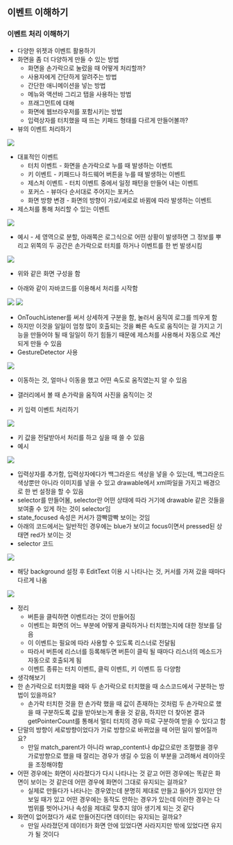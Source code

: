 ## 이벤트 이해하기
### 이벤트 처리 이해하기
- 다양한 위젯과 이벤트 활용하기
- 화면을 좀 더 다양하게 만들 수 있는 방법
	- 화면을 손가락으로 눌렀을 때 어떻게 처리할까?
	- 사용자에게 간단하게 알려주는 방법
	- 간단한 애니메이션을 넣는 방법
	- 메뉴와 액션바 그리고 탭을 사용하는 방법
	- 프래그먼트에 대해
	- 화면에 웹브라우저를 포함시키는 방법
	- 입력상자를 터치했을 때 뜨는 키패드 형태를 다르게 만들어볼까?
- 뷰의 이벤트 처리하기
<img src="https://user-images.githubusercontent.com/32586985/88549150-ecff2680-d05a-11ea-85b7-b91c66075be9.PNG">

- 대표적인 이벤트
	- 터치 이벤트 - 화면을 손가락으로 누를 때 발생하는 이벤트
	- 키 이벤트 - 키패드나 하드웨어 버튼을 누를 때 발생하는 이벤트
	- 제스처 이벤트 - 터치 이벤트 중에서 일정 패턴을 만들어 내는 이벤트
	- 포커스 - 뷰마다 순서대로 주어지는 포커스
	- 화면 방향 변경 - 화면의 방향이 가로/세로로 바뀜에 따라 발생하는 이벤트
- 제스처를 통해 처리할 수 있는 이벤트
<img src="https://user-images.githubusercontent.com/32586985/88549339-2041b580-d05b-11ea-800a-de877e405cf6.PNG">

- 예시 - 세 영역으로 분할, 아래쪽은 로그식으로 어떤 상황이 발생하면 그 정보를 뿌리고 위쪽의 두 공간은 손가락으로 터치를 하거나 이벤트를 한 번 발생시킴
<img src="https://user-images.githubusercontent.com/32586985/88549421-3e0f1a80-d05b-11ea-8d5f-9f4b77da566e.PNG">

- 위와 같은 화면 구성을 함

- 아래와 같이 자바코드를 이용해서 처리를 시작함
<img src="https://user-images.githubusercontent.com/32586985/88549506-54b57180-d05b-11ea-826a-10f8c26aea07.PNG">
<img src="https://user-images.githubusercontent.com/32586985/88549518-57b06200-d05b-11ea-8dbc-5c42b5e99edb.PNG">

- OnTouchListener를 써서 상세하게 구분을 함, 눌러서 움직여 로그를 띄우게 함 
- 하지만 이것을 일일이 엄청 많이 호출되는 것을 빠른 속도로 움직이는 걸 가지고 기능을 만들어야 될 때 일일이 하기 힘들기 때문에 제스처를 사용해서 자동으로 계산되게 만들 수 있음
- GestureDetector 사용
<img src="https://user-images.githubusercontent.com/32586985/88549661-8b8b8780-d05b-11ea-85a9-f1b950456ebc.PNG">

- 이동하는 것, 얼마나 이동을 했고 어떤 속도로 움직였는지 알 수 있음
- 갤러리에서 볼 때 손가락을 움직여 사진을 움직이는 것

- 키 입력 이벤트 처리하기
<img src="https://user-images.githubusercontent.com/32586985/88549748-a78f2900-d05b-11ea-83aa-d7e2abe9b7b5.PNG">

- 키 값을 전달받아서 처리를 하고 싶을 때 쓸 수 있음
- 예시
<img src="https://user-images.githubusercontent.com/32586985/88549814-baa1f900-d05b-11ea-8c96-2eb652961570.PNG">

- 입력상자를 추가함, 입력상자에다가 백그라운드 색상을 넣을 수 있는데, 백그라운드 색상뿐만 아니라 이미지를 넣을 수 있고 drawable에서 xml파일을 가지고 배경으로 한 번 설정을 할 수 있음
- selector를 만들어봄, selector란 어떤 상태에 따라 거기에 drawable 같은 것들을 보여줄 수 있게 하는 것이 selector임
- state_focused 속성은 커서가 깜빡깜빡 보이는 것임
- 아래의 코드에서는 일반적인 경우에는 blue가 보이고 focus이면서 pressed된 상태면 red가 보이는 것
- selector 코드
<img src="https://user-images.githubusercontent.com/32586985/88550021-fb017700-d05b-11ea-867f-48e9606e7fac.PNG">

- 해당 background 설정 후 EditText 이용 시 나타나는 것, 커서를 가져 갔을 때마다 다르게 나옴
<img src="https://user-images.githubusercontent.com/32586985/88550122-1ff5ea00-d05c-11ea-83e7-7531b324cbd4.PNG">

- 정리
	- 버튼을 클릭하면 이벤트라는 것이 만들어짐
	- 이벤트는 화면의 어느 부분에 어떻게 클릭하거나 터치했는지에 대한 정보를 담음
	- 이 이벤트는 필요에 따라 사용할 수 있도록 리스너로 전달됨
	- 따라서 버튼에 리스너를 등록해두면 버튼이 클릭 될 때마다 리스너의 메소드가 자동으로 호출되게 됨
	- 이벤트 종류는 터치 이벤트, 클릭 이벤트, 키 이벤트 등 다양함
- 생각해보기
- 한 손가락으로 터치했을 때와 두 손가락으로 터치했을 때 소스코드에서 구분하는 방법이 있을까요?
	- 손가락 터치한 것을 한 손가락 했을 때 값이 존재하는 것처럼 두 손가락으로 했을 때 구분하도록 값을 받아보는게 좋을 것 같음, 하지만 더 찾아본 결과 getPointerCount를 통해서 멀티 터치의 경우 따로 구분하여 받을 수 있다고 함
- 단말의 방향이 세로방향이었다가 가로 방향으로 바뀌었을 때 어떤 일이 벌어질까요?
	- 만일 match_parent가 아니라 wrap_content나 dp값으로만 조절했을 경우 가로방향으로 했을 때 잘리는 경우가 생길 수 있음 이 부분을 고려해서 레이아웃을 조정해야함
- 어떤 경우에는 화면이 사라졌다가 다시 나타나는 것 같고 어떤 경우에는 똑같은 화면이 보이는 것 같은데 어떤 경우에 화면이 그대로 유지되는 걸까요?
	- 실제로 만들다가 나타나는 경우였는데 분명히 제대로 만들고 들어가 있지만 안 보일 때가 있고 어떤 경우에는 동작도 안하는 경우가 있는데 이러한 경우는 다 범위를 벗어나거나 속성을 제대로 맞추지 않아 생기게 되는 것 같다
- 화면이 없어졌다가 새로 만들어진다면 데이터는 유지되는 걸까요?
	- 만일 사라졌던게 데이터가 화면 안에 있었다면 사라지지만 밖에 있었다면 유지가 될 것이다
